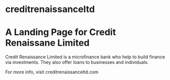 # creditrenaissanceltd

# A Landing Page for Credit Renaissane Limited

Credit Renaissance Limited is a microfinance bank who help to build finance via investments. They also offer loans to businesses and individuals.

For more info, visit creditrenaissanceltd.com
